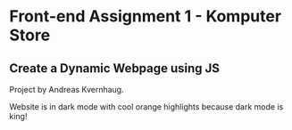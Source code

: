 # Front-end Assignment 1 - Komputer Store

## Create a Dynamic Webpage using JS

Project by Andreas Kvernhaug. 

Website is in dark mode with cool orange highlights because dark mode is king! 